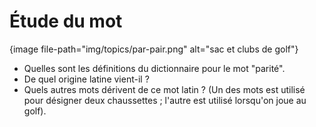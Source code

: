 # Étude du mot

{image file-path="img/topics/par-pair.png" alt="sac et clubs de golf"}

- Quelles sont les définitions du dictionnaire pour le mot "parité".
- De quel origine latine vient-il ?
- Quels autres mots dérivent de ce mot latin ? (Un des mots est utilisé pour désigner deux chaussettes ; l'autre est utilisé lorsqu'on joue au golf).